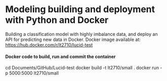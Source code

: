 # Modeling building and deployment with Python and Docker
Building a classification model with highly imbalance data, and deploy an API for predicting new data in Docker.
Docker image available at: https://hub.docker.com/r/lt2710/lucid-test

#### Docker code to build, run and commit the container
cd Documents/GitHub/Lucid-test
docker build -t lt2710/small .
docker run -p 5000:5000 lt2710/small
